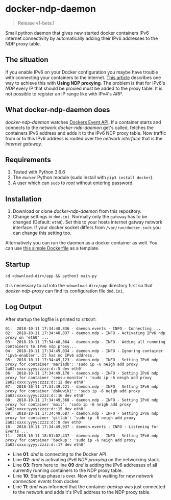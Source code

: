 # docker-ndp-daemon
> Release v1-beta.1

Small python daemon that gives new started docker containers IPv6 internet connectivity by automatically adding their IPv6 addresses to the NDP proxy table.

## The situation
If you enable IPv6 on your Docker configuration you maybe have trouble with connecting your containers to the internet. [This article](https://docs.docker.com/v17.09/engine/userguide/networking/default_network/ipv6/) describes one way to achieve this with **Using NDP proxying**. The problem is that for IPv6's *NDP* every IP that should be proxied must be added to the proxy table. It is not possible to register an IP range like with IPv4's *ARP*.

## What docker-ndp-daemon does
*docker-ndp-daemon* watches [Dockers Event API](https://docs.docker.com/engine/api/v1.24/). If a container starts and connects to the network *docker-ndp-daemon* get's called, fetches the containers IPv6 address and adds it to the IPv6 NDP proxy table.
Now traffic from or to this IPv6 address is routed over the *network interface* that is the *Internet gateway*.

## Requirements
1. Tested with Python 3.6.6
2. The `docker` Python module (sudo install with `pip3 install docker`).
3. A user which can `sudo` to *root* without entering password.

## Installation
1. Download or clone *docker-ndp-daemon* from this repository.
2. Change settings in `dnd.ini`. Normally only the `gateway` has to be changed (Default: `eth0`). Set this to your hosts internet gatway network interface. If your docker socket differs from `/var/run/docker.sock` you can change this setting too.

Alternatively you can run the daemon as a docker container as well. You can use [this simple Dockerfile](./Dockerfile) as a template.

## Startup
`cd <download-dir>/app && python3 main.py`

It is necessary to *cd* into the `<download-dir>/app` directory first so that *docker-ndp-proxy* can find its configuration file `dnd.ini`.

## Log Output
After startup the logfile is printed to `STDOUT`:

```log
01:  2018-10-11 17:34:48,836 - daemon.events - INFO - Connecting ...
02:  2018-10-11 17:34:48,837 - daemon.ndp - INFO - Activating IPv6 ndp proxy on 'eth0' ...
03:  2018-10-11 17:34:48,864 - daemon.ndp - INFO - Adding all runnning containers to IPv6 ndp proxy...
04:  2018-10-11 17:34:49,034 - daemon.ndp - INFO - Ignoring container 'ipv6-enabler'. It has no IPv6 address.
05:  2018-10-11 17:34:49,123 - daemon.ndp - INFO - Setting IPv6 ndp proxy for container 'mariadb': 'sudo ip -6 neigh add proxy 2a02:xxxx:yyyy:zzzz:d::5 dev eth0'
06:  2018-10-11 17:34:49,170 - daemon.ndp - INFO - Setting IPv6 ndp proxy for container 'sensu-monitor': 'sudo ip -6 neigh add proxy 2a02:xxxx:yyyy:zzzz:d::12 dev eth0'
07:  2018-10-11 17:34:49,221 - daemon.ndp - INFO - Setting IPv6 ndp proxy for container 'dokuwiki': 'sudo ip -6 neigh add proxy 2a02:xxxx:yyyy:zzzz:d::16 dev eth0'
08:  2018-10-11 17:34:49,360 - daemon.ndp - INFO - Setting IPv6 ndp proxy for container 'mail': 'sudo ip -6 neigh add proxy 2a02:xxxx:yyyy:zzzz:d::15 dev eth0'
09:  2018-10-11 17:34:49,687 - daemon.ndp - INFO - Setting IPv6 ndp proxy for container 'gitlab': 'sudo ip -6 neigh add proxy 2a02:xxxx:yyyy:zzzz:d::8 dev eth0'
10:  2018-10-11 17:34:49,937 - daemon.events - INFO - Listening for Events ...
11:  2018-10-11 18:01:02,437 - daemon.ndp - INFO - Setting IPv6 ndp proxy for container 'backup': 'sudo ip -6 neigh add proxy 2a02:xxxx:yyyy:zzzz:d::17 dev eth0'
```

* Line **01**: *dnd* is connecting to the Docker API.
* Line **02**: *dnd* is activating *IPv6 NDP proxying* on the networking stack.
* Line **03**: From here to line **09** *dnd* is adding the IPv6 addresses of all currently running containers to the NDP proxy table.
* Line **10**: Startup phase is over. Now *dnd* is waiting for new *network connection events* from docker.
* Line **11**: *dnd* was informed that the container *backup* was just connected to the network and adds it's IPv6 address to the NDP proxy table.
